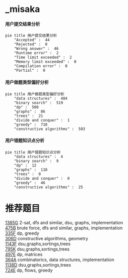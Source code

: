 # _misaka

<!-- tabs:start -->



#### **用户提交结果分析**

```mermaid
pie title 用户提交结果分析
    "Accepted" :  44
    "Rejected" :  0
    "Wrong answer" :  46
    "Runtime error" :  2
    "Time limit exceeded" :  2
    "Memory limit exceeded" :  0
    "Compilation error" :  0
    "Partial" :  0
```

#### **用户做题类型偏好分析**

```mermaid
pie title 用户做题类型偏好分析
    "data structures" :  484
    "binary search" :  519
    "dp" :  500
    "graphs" :  86
    "trees" :  21
    "divide and conquer" :  1
    "greedy" :  710
    "constructive algorithms" :  503
```
#### **用户错题知识点分析**

```mermaid
pie title 用户错题知识点分析
    "data structures" :  4
    "binary search" :  9
    "dp" :  12
    "graphs" :  110
    "trees" :  0
    "divide and conquer" :  0
    "greedy" :  46
    "constructive algorithms" :  25
```



<!-- tabs:end -->
# 推荐题目
[1385G](https://codeforces.com/contest/1385/problem/G)		2-sat,
                        dfs and similar,
                        dsu,
                        graphs,
                        implementation		  
[475B](https://codeforces.com/contest/475/problem/B)		brute force,
                        dfs and similar,
                        graphs,
                        implementation		  
[335F](https://codeforces.com/contest/335/problem/F)		dp,
                        greedy		  
[306D](https://codeforces.com/contest/306/problem/D)		constructive algorithms,
                        geometry		  
[1143F](https://codeforces.com/contest/1143/problem/F)		dsu,graphs,sortings,trees		  
[795K](https://codeforces.com/contest/795/problem/K)		dsu,graphs,sortings,trees		  
[497E](https://codeforces.com/contest/497/problem/E)		dp,
                        matrices		  
[364A](https://codeforces.com/contest/364/problem/A)		combinatorics,
                        data structures,
                        implementation		  
[1138D](https://codeforces.com/contest/1138/problem/D)		dsu,graphs,sortings,trees		  
[724E](https://codeforces.com/contest/724/problem/E)		dp,
                        flows,
                        greedy		  
